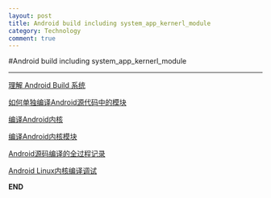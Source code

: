 ```yaml
---
layout: post
title: Android build including system_app_kernerl_module
category: Technology
comment: true
---
```


#Android build including system_app_kernerl_module
***
[理解 Android Build 系统](http://www.ibm.com/developerworks/cn/opensource/os-cn-android-build/#icomments)

[如何单独编译Android源代码中的模块](http://blog.csdn.net/luoshengyang/article/details/6566662/)

[编译Android内核 ](http://blog.chinaunix.net/uid-26063552-id-3364527.html)

[编译Android内核模块](http://asdf314159265.iteye.com/blog/2017766)

[Android源码编译的全过程记录](http://www.jizhuomi.com/android/environment/369.html)

[Android Linux内核编译调试](http://bbs.pediy.com/showthread.php?p=1319693)

**END**
